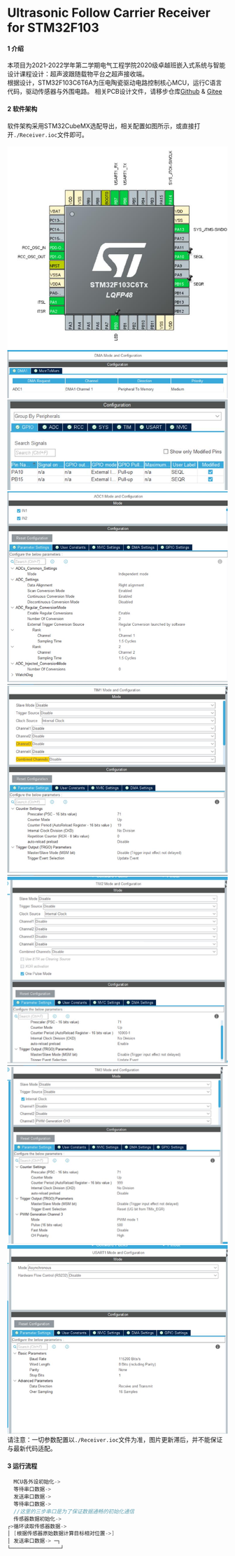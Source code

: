 # Ultrasonic Follow Carrier Receiver for STM32F103

#### 1 介绍
本项目为2021-2022学年第二学期电气工程学院2020级卓越班嵌入式系统与智能设计课程设计：超声波跟随载物平台之超声接收端。<br>
根据设计，STM32F103C6T6A为压电陶瓷驱动电路控制核心MCU，运行C语言代码，驱动传感器与外围电路。
相关PCB设计文件，请移步仓库[Github](https://github.com/TantalumKevin/UltrasonicFollowCarrierReceiver-PCB) & [Gitee](https://gitee.com/kevin_ud/ultrasonic-follow-carrier-receiver-pcb)
#### 2 软件架构
软件架构采用STM32CubeMX选配导出，相关配置如图所示，或直接打开```./Receiver.ioc```文件即可。<br><br>
![Full](https://github.com/TantalumKevin/UltrasonicFollowCarrierReceiver-for-STM32F103/blob/master/Img/Full.jpg?raw=true)
![DMA](https://github.com/TantalumKevin/UltrasonicFollowCarrierReceiver-for-STM32F103/blob/master/Img/DMA.jpg?raw=true)
![GPIO](https://github.com/TantalumKevin/UltrasonicFollowCarrierReceiver-for-STM32F103/blob/master/Img/GPIO.jpg?raw=true)
![ADC](https://github.com/TantalumKevin/UltrasonicFollowCarrierReceiver-for-STM32F103/blob/master/Img/ADC.jpg?raw=true)
![TIM1](https://github.com/TantalumKevin/UltrasonicFollowCarrierReceiver-for-STM32F103/blob/master/Img/TIM1.jpg?raw=true)
![TIM2](https://github.com/TantalumKevin/UltrasonicFollowCarrierReceiver-for-STM32F103/blob/master/Img/TIM2.jpg?raw=true)
![TIM3](https://github.com/TantalumKevin/UltrasonicFollowCarrierReceiver-for-STM32F103/blob/master/Img/TIM3.jpg?raw=true)
![UART1](https://github.com/TantalumKevin/UltrasonicFollowCarrierReceiver-for-STM32F103/blob/master/Img/UART1.jpg?raw=true)
<br>
请注意：一切参数配置以```./Receiver.ioc```文件为准，图片更新滞后，并不能保证与最新代码适配。

#### 3 运行流程
```C
  MCU各外设初始化->
  等待串口数据->
  发送串口数据->   
  等待串口数据->   
  //这里的三步串口是为了保证数据通畅的初始化通信
  传感器数据初始化->
┌>循环读取传感器数据->
│ [根据传感器原始数据计算目标相对位置->]
│ 发送串口数据-> ─┐
└────────────────┘
```